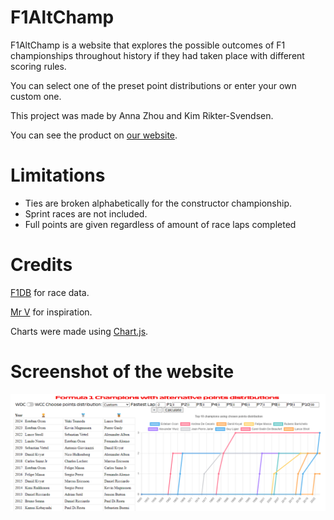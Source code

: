 # F1AltChamp

F1AltChamp is a website that explores the possible outcomes of F1 championships throughout history if they had taken place with different scoring rules.

You can select one of the preset point distributions or enter your own custom one.

This project was made by Anna Zhou and Kim Rikter-Svendsen. 

You can see the product on [our website](https://f1.zoeyzhou.net).

# Limitations
* Ties are broken alphabetically for the constructor championship.
* Sprint races are not included.
* Full points are given regardless of amount of race laps completed

 # Credits
[F1DB](https://github.com/f1db/f1db) for race data.

[Mr V](https://www.youtube.com/watch?v=5u08c8_WxSk&pp=ygUZZjEgd2l0aCBkaWZmZXJlbnQgc2NvcmluZw%3D%3D) for inspiration.

Charts were made using [Chart.js](https://www.chartjs.org/).

# Screenshot of the website

![Screenshot of website in action](https://github.com/KiRiSv/F1AltChamps/blob/main/OconGOAT.png?raw=true)
